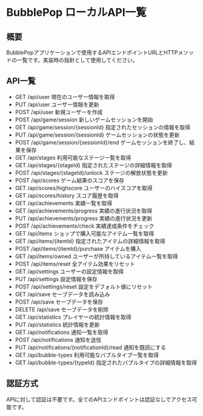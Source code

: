 # BubblePop ローカルAPI一覧

## 概要
BubblePopアプリケーションで使用するAPIエンドポイントURLとHTTPメソッドの一覧です。実装時の指針として使用してください。

## API一覧

- GET /api/user 現在のユーザー情報を取得
- PUT /api/user ユーザー情報を更新
- POST /api/user 新規ユーザーを作成
- POST /api/game/session 新しいゲームセッションを開始
- GET /api/game/session/{sessionId} 指定されたセッションの情報を取得
- PUT /api/game/session/{sessionId} ゲームセッションの状態を更新
- POST /api/game/session/{sessionId}/end ゲームセッションを終了し、結果を保存
- GET /api/stages 利用可能なステージ一覧を取得
- GET /api/stages/{stageId} 指定されたステージの詳細情報を取得
- POST /api/stages/{stageId}/unlock ステージの解放状態を更新
- POST /api/scores ゲーム結果のスコアを保存
- GET /api/scores/highscore ユーザーのハイスコアを取得
- GET /api/scores/history スコア履歴を取得
- GET /api/achievements 実績一覧を取得
- GET /api/achievements/progress 実績の進行状況を取得
- PUT /api/achievements/progress 実績の進行状況を更新
- POST /api/achievements/check 実績達成条件をチェック
- GET /api/items ショップで購入可能なアイテム一覧を取得
- GET /api/items/{itemId} 指定されたアイテムの詳細情報を取得
- POST /api/items/{itemId}/purchase アイテムを購入
- GET /api/items/owned ユーザーが所持しているアイテム一覧を取得
- POST /api/items/reset 全アイテム効果をリセット
- GET /api/settings ユーザーの設定情報を取得
- PUT /api/settings 設定情報を保存
- POST /api/settings/reset 設定をデフォルト値にリセット
- GET /api/save セーブデータを読み込み
- POST /api/save セーブデータを保存
- DELETE /api/save セーブデータを削除
- GET /api/statistics プレイヤーの統計情報を取得
- PUT /api/statistics 統計情報を更新
- GET /api/notifications 通知一覧を取得
- POST /api/notifications 通知を送信
- PUT /api/notifications/{notificationId}/read 通知を既読にする
- GET /api/bubble-types 利用可能なバブルタイプ一覧を取得
- GET /api/bubble-types/{typeId} 指定されたバブルタイプの詳細情報を取得

## 認証方式

APIに対して認証は不要です。全てのAPIエンドポイントは認証なしでアクセス可能です。
